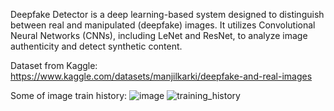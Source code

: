 Deepfake Detector is a deep learning-based system designed to distinguish between real and manipulated (deepfake) images. 
It utilizes Convolutional Neural Networks (CNNs), including LeNet and ResNet, to analyze image authenticity and detect synthetic content.

Dataset from Kaggle: https://www.kaggle.com/datasets/manjilkarki/deepfake-and-real-images

Some of image train history:
![image](https://github.com/user-attachments/assets/56f82b80-f4f0-4abd-b696-dafbc7787a3c)
![training_history](https://github.com/user-attachments/assets/3b4eeea6-3464-4c55-857c-b01bb378f1db)

